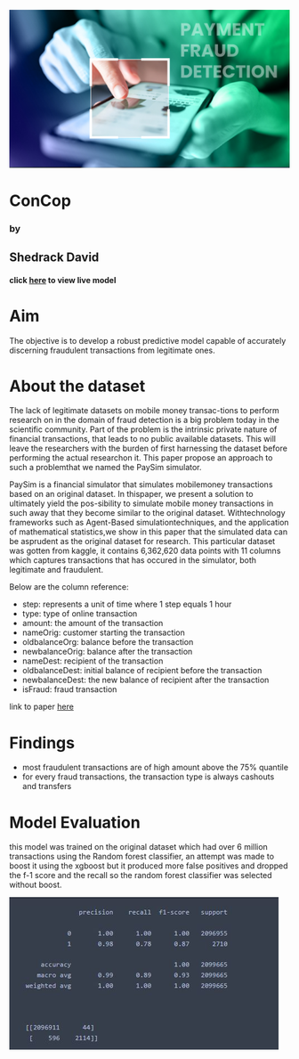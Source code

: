 
![image](./images/Payment-Fraud-Detection_Overgraph.jpg)
# <cnetre> ConCop </centre>
### <centre> by </centre>
## <centre> Shedrack David </centre>

#### click [here](https://bakasheddy-concop-concop-ov6qa2.streamlit.app/) to view live model

# Aim
The objective is to develop a robust predictive model capable of accurately discerning fraudulent transactions from legitimate ones.

# About the dataset
The lack of legitimate datasets on mobile money transac-tions to perform research on in the domain of fraud detection is a big problem today in the scientific community. Part of the problem is the intrinsic private nature of financial transactions, that leads to no public available datasets. This will leave the researchers with the burden of first harnessing the dataset before performing the actual researchon it. This paper propose an approach to such a problemthat we named the PaySim simulator.

PaySim is a financial simulator that simulates mobilemoney transactions based on an original dataset. In thispaper, we present a solution to ultimately yield the pos-sibility to simulate mobile money transactions in such away that they become similar to the original dataset. Withtechnology frameworks such as Agent-Based simulationtechniques, and the application of mathematical statistics,we show in this paper that the simulated data can be asprudent as the original dataset for research.
This particular dataset was gotten from kaggle, it contains 6,362,620 data points with 11 columns which captures transactions that has occured in the simulator, both legitimate and fraudulent.

Below are the column reference:

- step: represents a unit of time where 1 step equals 1 hour
- type: type of online transaction
- amount: the amount of the transaction
- nameOrig: customer starting the transaction
- oldbalanceOrg: balance before the transaction
- newbalanceOrig: balance after the transaction
- nameDest: recipient of the transaction
- oldbalanceDest: initial balance of recipient before the transaction
- newbalanceDest: the new balance of recipient after the transaction
- isFraud: fraud transaction

link to paper [here](https://www.researchgate.net/publication/313138956_PAYSIM_A_FINANCIAL_MOBILE_MONEY_SIMULATOR_FOR_FRAUD_DETECTION)

# Findings
- most fraudulent transactions are of high amount above the 75% quantile
- for every fraud transactions, the transaction type is always cashouts and transfers

# Model Evaluation
this model was trained on the original dataset which had over 6 million transactions using the Random forest classifier, an attempt was made to boost it using the xgboost but it produced more false positives and dropped the f-1 score and the recall so the random forest classifier was selected without boost.

![image](./images/model.JPG)
